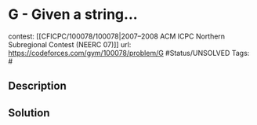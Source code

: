 # G - Given a string...

contest: [[CFICPC/100078/100078|2007–2008 ACM ICPC Northern Subregional Contest (NEERC 07)]]
url: https://codeforces.com/gym/100078/problem/G
#Status/UNSOLVED
Tags: #

## Description

## Solution

